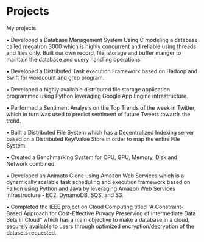 # Projects
My projects

•	Developed a Database Management System Using C modeling a database called megatron 3000 which is highly concurrent and reliable using threads and files only. Built our own record, file, storage and buffer manger to maintain the database and query handling operations.

•	Developed a Distributed Task execution Framework based on Hadoop and Swift for wordcount and grep program.

•	Developed a highly available distributed file storage application programmed using Python leveraging Google App Engine infrastructure.

•	Performed a Sentiment Analysis on the Top Trends of the week in Twitter, which in turn was used to predict sentiment of future Tweets 
towards the trend. 

•	Built a Distributed File System which has a Decentralized Indexing server based on a Distributed Key/Value Store in order to map the entire File System.

•	Created a Benchmarking System for CPU, GPU, Memory, Disk and Network combined.

•	Developed an Animoto Clone using Amazon Web Services which is a dynamically scalable task scheduling and execution framework based on 
Falkon using Python and Java by leveraging Amazon Web Services infrastructure - EC2, DynamoDB, SQS, and S3.

•	Completed the IEEE project on Cloud Computing titled “A Constraint-Based Approach for Cost-Effective Privacy Preserving of Intermediate Data Sets in Cloud” which has a main objective to make a database in a cloud, securely available to users through optimized encryption/decryption of the datasets requested. 

